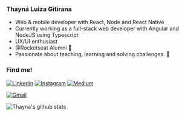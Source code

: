 ### Thayná Luiza Gitirana 



* Web & mobile developer with React, Node and React Native
* Currently working as a full-stack web developer with Angular and NodeJS using Typescript 
* UX/UI enthusiast
* @Rocketseat Alumni 🚀
* Passionate about teaching, learning and solving challenges. 🚀

### Find me!

[![Linkedin](https://img.shields.io/badge/Thayná%20Gitirana-232323?style=for-the-badge&logo=linkedin&logoColor=FFFFFF)](https://www.linkedin.com/in/gitirana-9328a116b)
[![Instagram](https://img.shields.io/badge/@thaynagitiranac-232323?style=for-the-badge&logo=instagram&logoColor=FFFFFF)](https://instagram.com/thaynagitiranac)
[![Medium](https://img.shields.io/badge/@thaynagitirana-232323?style=for-the-badge&logo=medium&logoColor=FFFFFF)](https://medium.com/@thaynagitirana)

[![Gmail](https://img.shields.io/badge/-thaynalgc@gmail.com-%231C1C1C?style=for-the-badge&logo=Gmail)](mailto:thaynalgc@gmail.com)

![Thayna's github stats](https://github-readme-stats.vercel.app/api?username=gitirana&count_private=true&show_icons=true&hide=contribs,issues&theme=radical) 

